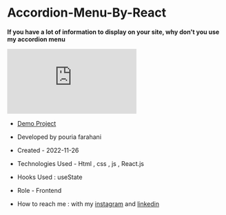 # Accordion-Menu-By-React

**If you have a lot of information to display on your site, why don't you use my accordion menu**

![viewfinal](https://github.com/Faraz-Azizi-Developer/1/blob/main/index.html)

- [Demo Project]()

- Developed by pouria farahani

- Created - 2022-11-26

- Technologies Used - Html , css , js , React.js

- Hooks Used : useState 

- Role - Frontend

- How to reach me : with my [instagram](https://www.instagram.com/pouria_farahani_developer) and [linkedin](https://www.linkedin.com/in/pouria-farahani-developer)
